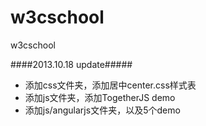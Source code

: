 w3cschool
=========

w3cschool

####2013.10.18 update#####
* 添加css文件夹，添加居中center.css样式表
* 添加js文件夹，添加TogetherJS demo
* 添加js/angularjs文件夹，以及5个demo
